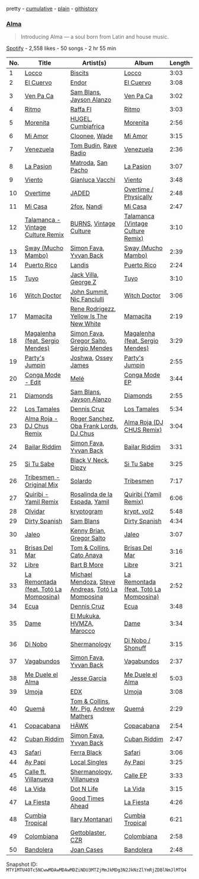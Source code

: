 pretty - [cumulative](/playlists/cumulative/37i9dQZF1DXcAPgsGLgd43.md) - [plain](/playlists/plain/37i9dQZF1DXcAPgsGLgd43) - [githistory](https://github.githistory.xyz/mackorone/spotify-playlist-archive/blob/main/playlists/plain/37i9dQZF1DXcAPgsGLgd43)

### [Alma](https://open.spotify.com/playlist/37i9dQZF1DXcAPgsGLgd43)

> Introducing Alma — a soul born from Latin and house music.

[Spotify](https://open.spotify.com/user/spotify) - 2,558 likes - 50 songs - 2 hr 55 min

| No. | Title | Artist(s) | Album | Length |
|---|---|---|---|---|
| 1 | [Locco](https://open.spotify.com/track/1MtswMNmlmCn0fl0xf8qB1) | [Biscits](https://open.spotify.com/artist/052B9SONfhoScw7dgYWw5o) | [Locco](https://open.spotify.com/album/2yh108PHokTOI8D0p4iVvj) | 3:03 |
| 2 | [El Cuervo](https://open.spotify.com/track/0NUhccl4bo79EUsmFyAMHi) | [Endor](https://open.spotify.com/artist/6F3vLfyutkUhpM50G84eMt) | [El Cuervo](https://open.spotify.com/album/4OmRlADG42BoxfGzSsNdEi) | 3:08 |
| 3 | [Ven Pa Ca](https://open.spotify.com/track/4SvHCX1OJE2g2efnDhMmnf) | [Sam Blans](https://open.spotify.com/artist/3aqsqogSTXrUJdcnFySUMi), [Jayson Alanzo](https://open.spotify.com/artist/6RpWxHyYKaMf59DRdgbCg5) | [Ven Pa Ca](https://open.spotify.com/album/61C9UF3r7Y8GVB6De6rNEo) | 3:02 |
| 4 | [Ritmo](https://open.spotify.com/track/15223sfwoQj4IAJL8GSnfO) | [Raffa Fl](https://open.spotify.com/artist/0j4dGWeyGGE4GvrAzdZIZ5) | [Ritmo](https://open.spotify.com/album/6LIsvePgAs2LVJHcWub3Sj) | 3:03 |
| 5 | [Morenita](https://open.spotify.com/track/0pIiCv0GdhtsOjCJ5Y7zHj) | [HUGEL](https://open.spotify.com/artist/5PlfkPxwCpRRWQJBxCa0By), [Cumbiafrica](https://open.spotify.com/artist/72zmP13MQQhZHt4Kl0FOTs) | [Morenita](https://open.spotify.com/album/4zMIwkKxRg5oo8ekxOKqHW) | 2:56 |
| 6 | [Mi Amor](https://open.spotify.com/track/6U7DCvIA93YYzyFYwmiIIe) | [Cloonee](https://open.spotify.com/artist/7MdlXmq2HViAJWo9cf30sR), [Wade](https://open.spotify.com/artist/09iEIVQVBtTVjiuEdqqkIR) | [Mi Amor](https://open.spotify.com/album/0V6keHGPNpTYW9OEcL7PBu) | 3:15 |
| 7 | [Venezuela](https://open.spotify.com/track/0ZnMzSoVfqDRzXgagCOlKZ) | [Tom Budin](https://open.spotify.com/artist/1kwRrQDCpXpVliMDntpxCt), [Rave Radio](https://open.spotify.com/artist/7JrHNXd3zMD7xTFFhvnoyN) | [Venezuela](https://open.spotify.com/album/3acHknTBxqObDuCc4IMbu9) | 2:36 |
| 8 | [La Pasion](https://open.spotify.com/track/5xRKvc3MJfOYh9M1E9Fnid) | [Matroda](https://open.spotify.com/artist/45lcbTsX07JWzmTIjcdyBz), [San Pacho](https://open.spotify.com/artist/5jBerZvTAajwYvdxt3UhgU) | [La Pasion](https://open.spotify.com/album/7t00C3OJQH7o8H4LOzseCb) | 3:07 |
| 9 | [Viento](https://open.spotify.com/track/0p34Y0tZFOvG3UpZQizOzv) | [Gianluca Vacchi](https://open.spotify.com/artist/26XxGE8hLV1t9IYa8872lQ) | [Viento](https://open.spotify.com/album/5MoTqDolgs1exn9oq0Cyyl) | 3:48 |
| 10 | [Overtime](https://open.spotify.com/track/3hOWWujfSbRwkxgpW1WXYy) | [JADED](https://open.spotify.com/artist/6tCJN1fQNdFCEaOa8Da9Wf) | [Overtime / Physically](https://open.spotify.com/album/5Y3RzD6ncjJQ8TKh1PKIED) | 2:48 |
| 11 | [Mi Casa](https://open.spotify.com/track/1TVeCLmOhfvBm68Okc6xmo) | [2fox](https://open.spotify.com/artist/4E9diB5Z272adMK6Hnn5c0), [Nandi](https://open.spotify.com/artist/2gGDpCPFlzPUCUyrF8jXMH) | [Mi Casa](https://open.spotify.com/album/1CLz2LKEShUpzhylJcaEHt) | 2:47 |
| 12 | [Talamanca \- Vintage Culture Remix](https://open.spotify.com/track/1NnRhSfvmyJNSxtR9rGxlX) | [BURNS](https://open.spotify.com/artist/5eKqhPrKad0J9xGAtq3rW7), [Vintage Culture](https://open.spotify.com/artist/28uJnu5EsrGml2tBd7y8ts) | [Talamanca \(Vintage Culture Remix\)](https://open.spotify.com/album/2iu8M4FmwaiMoaMw8TNWpd) | 3:10 |
| 13 | [Sway \(Mucho Mambo\)](https://open.spotify.com/track/5Un9adXHRrNedbZt9QLC2C) | [Simon Fava](https://open.spotify.com/artist/3tVEEXCoTAVMHyZqQ5kTyc), [Yvvan Back](https://open.spotify.com/artist/68fI3XKiTlRMJBYuxKJFU3) | [Sway \(Mucho Mambo\)](https://open.spotify.com/album/7ngZbEyU4cyL01MU6O0VIr) | 2:39 |
| 14 | [Puerto Rico](https://open.spotify.com/track/4AOCixIsN5aoszu3dcwalf) | [Landis](https://open.spotify.com/artist/7bSDGumYzI7Cehekr534Xn) | [Puerto Rico](https://open.spotify.com/album/5uAyqWPXo6H3fpWa9T433G) | 2:24 |
| 15 | [Tuyo](https://open.spotify.com/track/0FrP64eh0yTC3uDVsq0wG4) | [Jack Villa](https://open.spotify.com/artist/0l7O0oybr784STfyacus4o), [George Z](https://open.spotify.com/artist/5IewgFvCqYIYpf660mYVqo) | [Tuyo](https://open.spotify.com/album/53ZzWR211mpgiMr6usGH4W) | 3:10 |
| 16 | [Witch Doctor](https://open.spotify.com/track/4lWGhzUW3dTPDMX9EII1Fc) | [John Summit](https://open.spotify.com/artist/7kNqXtgeIwFtelmRjWv205), [Nic Fanciulli](https://open.spotify.com/artist/7btR5VXutQv39SDEzcfXEk) | [Witch Doctor](https://open.spotify.com/album/7etpucnkFPkpi89M5CCdu4) | 3:06 |
| 17 | [Mamacita](https://open.spotify.com/track/0JhRhQYoZKUG3WxKiLpt2k) | [Rene Rodrigezz](https://open.spotify.com/artist/74KsNtV6tvDuIwI9V2JfQO), [Yellow Is The New White](https://open.spotify.com/artist/5GbkPjfZzysglxRE01dT9u) | [Mamacita](https://open.spotify.com/album/4q7suqxQ6SrQovyUHpDqfc) | 2:19 |
| 18 | [Magalenha \(feat\. Sergio Mendes\)](https://open.spotify.com/track/0cIadtlc6acyPFeWcSJlDg) | [Simon Fava](https://open.spotify.com/artist/3tVEEXCoTAVMHyZqQ5kTyc), [Gregor Salto](https://open.spotify.com/artist/0l59CBSPDfKBXlyHya0pew), [Sérgio Mendes](https://open.spotify.com/artist/65c5si0ePAwkOCn4M35Ho7) | [Magalenha \(feat\. Sergio Mendes\)](https://open.spotify.com/album/3wO3DaZVQkYIQYUFZww9x4) | 3:29 |
| 19 | [Party's Jumpin](https://open.spotify.com/track/11mmDbwTvh67lHK8jEv53i) | [Joshwa](https://open.spotify.com/artist/1PzAgFVk9v8cxn9flrqrv5), [Ossey James](https://open.spotify.com/artist/5Krv6spDHbLWdNMtyTdRpX) | [Party's Jumpin](https://open.spotify.com/album/0ipSLNiyPij1uJ8mbcRyFy) | 2:55 |
| 20 | [Conga Mode \- Edit](https://open.spotify.com/track/5QJwvpgZXdMD9lDtdczCVy) | [Melé](https://open.spotify.com/artist/6EZO7Baz0SIFskWTO1GHqX) | [Conga Mode EP](https://open.spotify.com/album/5QH9ZqMTDy5c6yIg6PiLte) | 3:44 |
| 21 | [Diamonds](https://open.spotify.com/track/7k7dPK1j1yRW4qW3WfwoZy) | [Sam Blans](https://open.spotify.com/artist/3aqsqogSTXrUJdcnFySUMi), [Jayson Alanzo](https://open.spotify.com/artist/6RpWxHyYKaMf59DRdgbCg5) | [Diamonds](https://open.spotify.com/album/1swFMuQMyNIKrR3ywxQYVk) | 2:55 |
| 22 | [Los Tamales](https://open.spotify.com/track/3SvhhsODK5VG35Cs5eAJ8M) | [Dennis Cruz](https://open.spotify.com/artist/27mWOSZjlpmtoqsRjRwQyu) | [Los Tamales](https://open.spotify.com/album/2juRlblGnU1PJbuC5LMhdW) | 5:34 |
| 23 | [Alma Roja \- DJ Chus Remix](https://open.spotify.com/track/0MlIalMAtTaIhOjmSFmCgW) | [Roger Sanchez](https://open.spotify.com/artist/1HT9k1ZSUL9IczSstOAgWJ), [Oba Frank Lords](https://open.spotify.com/artist/5JZJF4dsiH01QVSoJpReDM), [DJ Chus](https://open.spotify.com/artist/7kxOVclB0zQamtBR0syCrg) | [Alma Roja \(DJ CHUS Remix\)](https://open.spotify.com/album/5wJgKF4QlNNcsLX0xsxS8w) | 3:04 |
| 24 | [Bailar Riddim](https://open.spotify.com/track/4jvCYgzFijnYGxqQcJgRnu) | [Simon Fava](https://open.spotify.com/artist/3tVEEXCoTAVMHyZqQ5kTyc), [Yvvan Back](https://open.spotify.com/artist/68fI3XKiTlRMJBYuxKJFU3) | [Bailar Riddim](https://open.spotify.com/album/3L07N9QtjRLysBgtx8aesx) | 3:31 |
| 25 | [Si Tu Sabe](https://open.spotify.com/track/5gx7iehGnlJZbogyzw7RI6) | [Black V Neck](https://open.spotify.com/artist/2l0xOjnrmYsxNoQ0QI3G5a), [Dipzy](https://open.spotify.com/artist/5piZAMtqB9RrIxmXSWJ7q9) | [Si Tu Sabe](https://open.spotify.com/album/03V2IM59Iri9BtuHB1Vlll) | 3:25 |
| 26 | [Tribesmen \- Original Mix](https://open.spotify.com/track/3s6dh2duRyDcs3iu56CqgY) | [Solardo](https://open.spotify.com/artist/0oO1IaDOBSeI96HbnCa5pZ) | [Tribesmen](https://open.spotify.com/album/4zHC8hqVij0EsQ7l29PaQk) | 7:17 |
| 27 | [Quiribi \- Yamil Remix](https://open.spotify.com/track/0orz2g3pXj7q9meh8ccGzA) | [Rosalinda de la Espada](https://open.spotify.com/artist/1rORrFKQT8vxvmb8gIAqwl), [Yamil](https://open.spotify.com/artist/28ZgRJOXwmLwPRppMCcLWS) | [Quiribi \(Yamil Remix\)](https://open.spotify.com/album/14vA1aUbS1VAl99DurxZXL) | 6:06 |
| 28 | [Olvidar](https://open.spotify.com/track/3unK4aO28ZE2NNQM9BuCmX) | [kryptogram](https://open.spotify.com/artist/184mGxeseZkY2w05Nr4Tui) | [krypt\. vol2](https://open.spotify.com/album/5vUygeQA7S7lsbwnTHpgwq) | 5:48 |
| 29 | [Dirty Spanish](https://open.spotify.com/track/102vO4p4OoHWe7JO2OAzQw) | [Sam Blans](https://open.spotify.com/artist/3aqsqogSTXrUJdcnFySUMi) | [Dirty Spanish](https://open.spotify.com/album/3H8M3pxnpGqjf1faPwowEf) | 4:34 |
| 30 | [Jaleo](https://open.spotify.com/track/1YcBeCPxCdPCxXOrWJEiwm) | [Kenny Brian](https://open.spotify.com/artist/11Wf5ZORjHp2zPQxbRTyKc), [Gregor Salto](https://open.spotify.com/artist/0l59CBSPDfKBXlyHya0pew) | [Jaleo](https://open.spotify.com/album/1ZdmmuqN2FXZrSvR4bvu0C) | 3:07 |
| 31 | [Brisas Del Mar](https://open.spotify.com/track/3KYgsHPXp1pOywoYkUmh6k) | [Tom & Collins](https://open.spotify.com/artist/1XU5MjR4kex9BGyY4UMtta), [Cato Anaya](https://open.spotify.com/artist/507rh33OTfUsKJiVI6Urec) | [Brisas Del Mar](https://open.spotify.com/album/55iEeiN1Sg4YhtWW72MiQY) | 3:16 |
| 32 | [Libre](https://open.spotify.com/track/6mCu7S5fBIlaF81L17ZDoM) | [Bart B More](https://open.spotify.com/artist/1eOOXqRHILTxqrEUAYyQU0) | [Libre](https://open.spotify.com/album/0arqdWadUzAgi4OImNKHjs) | 3:21 |
| 33 | [La Remontada \(feat\. Totó La Momposina\)](https://open.spotify.com/track/1hllxtk5yhDY9PJF42iYGn) | [Michael Mendoza](https://open.spotify.com/artist/6BIhlaTDQjE12D2xHCxTZ2), [Steve Andreas](https://open.spotify.com/artist/5cgrJ6S2UcstdytAs5PQz6), [Totó La Momposina](https://open.spotify.com/artist/26BL0aeVS96sje8JfCNfUk) | [La Remontada \(feat\. Totó La Momposina\)](https://open.spotify.com/album/6BFacrgHy3c6n1JJYDT0UH) | 2:52 |
| 34 | [Ecua](https://open.spotify.com/track/6GzMDqmK5a0spb1CnDrngh) | [Dennis Cruz](https://open.spotify.com/artist/27mWOSZjlpmtoqsRjRwQyu) | [Ecua](https://open.spotify.com/album/4qwSyo9kMWuV92U9nXWq0o) | 3:48 |
| 35 | [Dame](https://open.spotify.com/track/1UAcCJPaCXLYOoHrbb5xPV) | [El Mukuka](https://open.spotify.com/artist/3z0l518027gIZvLtoXQCkd), [HVMZA](https://open.spotify.com/artist/7lrf9DRS7RmffYzVN7PYfK), [Marocco](https://open.spotify.com/artist/5B9vLiWjfK3LnZRBqCSizt) | [Dame](https://open.spotify.com/album/1NcxQQUO6a3rhVLTtNBFr7) | 3:34 |
| 36 | [Di Nobo](https://open.spotify.com/track/7dWz63Qt1CFhg8nnlCMwk8) | [Shermanology](https://open.spotify.com/artist/4Siyzg8kWayQfPQsPSl6JI) | [Di Nobo / Shonuff](https://open.spotify.com/album/7kmo0jxMyOnX35nBMaEuzB) | 3:15 |
| 37 | [Vagabundos](https://open.spotify.com/track/0DYJ1yBwVhiuppTmBd8ZLy) | [Simon Fava](https://open.spotify.com/artist/3tVEEXCoTAVMHyZqQ5kTyc), [Yvvan Back](https://open.spotify.com/artist/68fI3XKiTlRMJBYuxKJFU3) | [Vagabundos](https://open.spotify.com/album/3MRvGXMfy0mVQ4hzvhzr9j) | 2:37 |
| 38 | [Me Duele el Alma](https://open.spotify.com/track/3bfX8IHLcbE10AYhTMnMNi) | [Jesse Garcia](https://open.spotify.com/artist/6dTCOIQmUy1FlxNhITQhLn) | [Me Duele el Alma](https://open.spotify.com/album/7wvDYeqSsbcGI0mjE63Udy) | 5:03 |
| 39 | [Umoja](https://open.spotify.com/track/0FfzWykvVPkB3f8ZcCoWVH) | [EDX](https://open.spotify.com/artist/7GMot9WvBYqhhJz92vhBp6) | [Umoja](https://open.spotify.com/album/6NHWlnkX6Z8vfpP4kvrbOK) | 3:08 |
| 40 | [Quemá](https://open.spotify.com/track/0jyHpmD0quGHjILUqMftHa) | [Tom & Collins](https://open.spotify.com/artist/1XU5MjR4kex9BGyY4UMtta), [Mr\. Pig](https://open.spotify.com/artist/4psozRvxjEJEOANLHTwA7J), [Andrew Mathers](https://open.spotify.com/artist/5rjFsTXq2iEMk09Pxtz2U0) | [Quemá](https://open.spotify.com/album/5hKdaI14cybTq3muwkWHxB) | 2:29 |
| 41 | [Copacabana](https://open.spotify.com/track/1Z11FDEfDhpGnDSmeASq1J) | [HÄWK](https://open.spotify.com/artist/0oPeHAZ3BpdlD8EyeBLady) | [Copacabana](https://open.spotify.com/album/5hFScv2YAaIOFBBk035cUt) | 2:54 |
| 42 | [Cuban Riddim](https://open.spotify.com/track/6alU7gZpSPKGy1VD2gCnPb) | [Simon Fava](https://open.spotify.com/artist/3tVEEXCoTAVMHyZqQ5kTyc), [Yvvan Back](https://open.spotify.com/artist/68fI3XKiTlRMJBYuxKJFU3) | [Cuban Riddim](https://open.spotify.com/album/5Ey7YhSN7in831mPWfA1C1) | 2:47 |
| 43 | [Safari](https://open.spotify.com/track/3GK8ZbB59raLSX21pp05ST) | [Ferra Black](https://open.spotify.com/artist/2M9yha8tr0kCqQj2QqVBxD) | [Safari](https://open.spotify.com/album/0SdKouj4f0TqaDOOiBhSeA) | 3:06 |
| 44 | [Ay Papi](https://open.spotify.com/track/6cc30Sq9sWfhlsIL8DC0jw) | [Local Singles](https://open.spotify.com/artist/14P4DGZruzTjyQsglomkYp) | [Ay Papi](https://open.spotify.com/album/1JcwtK5OXj8916nJVIdoES) | 3:25 |
| 45 | [Calle ft\. Villanueva](https://open.spotify.com/track/4eHlj1PuYqkjmHRlLBpCjU) | [Shermanology](https://open.spotify.com/artist/4Siyzg8kWayQfPQsPSl6JI), [Villanueva](https://open.spotify.com/artist/2FOAXoBtjc7RYFwNy1cZ2j) | [Calle EP](https://open.spotify.com/album/42oVlIMe03B1WQjTRaFlF3) | 3:33 |
| 46 | [La Vida](https://open.spotify.com/track/3zxC1jnND5QZ6adtUb7GP8) | [Dot N Life](https://open.spotify.com/artist/38aKknRSzI7luo0LJWDwDS) | [La Vida](https://open.spotify.com/album/6KVnHWdc7C1ucY4kMVcmIg) | 3:15 |
| 47 | [La Fiesta](https://open.spotify.com/track/53xMyPShokgna72KTlwsXO) | [Good Times Ahead](https://open.spotify.com/artist/6M7RdR9ZP52h2mfNLmiHtU) | [La Fiesta](https://open.spotify.com/album/7IoX8LwlcVMZzqvbYhVqOy) | 4:26 |
| 48 | [Cumbia Tropical](https://open.spotify.com/track/1H8sxtzrwWhFGiGamurqnW) | [Ilary Montanari](https://open.spotify.com/artist/5hSt4Q5c4lReEZr6Uaz8BA) | [Cumbia Tropical](https://open.spotify.com/album/1AB9MImjBERGHTLNwhUnUn) | 6:21 |
| 49 | [Colombiana](https://open.spotify.com/track/09wXTzm6Q3NpBDKS4kUAqc) | [Gettoblaster](https://open.spotify.com/artist/5LGa1U6Mwiib6ocVuJItcG), [CZR](https://open.spotify.com/artist/4whL137jgt9m3zwTUlGJDz) | [Colombiana](https://open.spotify.com/album/7vvmaTj1zNgUxP3M61v2gA) | 2:58 |
| 50 | [Bandolera](https://open.spotify.com/track/0KXcutfBJQKPaIumj3IMZf) | [Joan Cases](https://open.spotify.com/artist/0fPtHhRntsy2ZAcs9aURCL) | [Bandolera](https://open.spotify.com/album/714MZUZdQNlqxM2fkM7Brw) | 2:48 |

Snapshot ID: `MTY1MTU4OTc5NCwwMDAwMDAwMDZiNDU3MTZjMmJkMDg3N2JkNzZlYmRjZDBlNmJlMTQ4`

